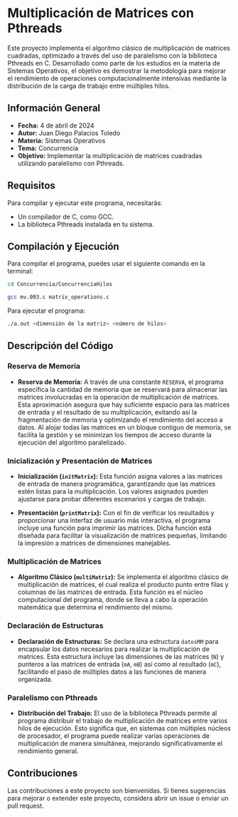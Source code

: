 # Multiplicación de Matrices con Pthreads

Este proyecto implementa el algoritmo clásico de multiplicación de matrices cuadradas, optimizado a través del uso de paralelismo con la biblioteca Pthreads en C. Desarrollado como parte de los estudios en la materia de Sistemas Operativos, el objetivo es demostrar la metodología para mejorar el rendimiento de operaciones computacionalmente intensivas mediante la distribución de la carga de trabajo entre múltiples hilos.

## Información General

- **Fecha:** 4 de abril de 2024
- **Autor:** Juan Diego Palacios Toledo
- **Materia:** Sistemas Operativos
- **Tema:** Concurrencia
- **Objetivo:** Implementar la multiplicación de matrices cuadradas utilizando paralelismo con Pthreads.

## Requisitos

Para compilar y ejecutar este programa, necesitarás:

- Un compilador de C, como GCC.
- La biblioteca Pthreads instalada en tu sistema.

## Compilación y Ejecución

Para compilar el programa, puedes usar el siguiente comando en la terminal:

```bash
cd Concurrencia/ConcurrenciaHilos

gcc mv.003.c matrix_operations.c

```
Para ejecutar el programa:
```bash
./a.out <dimensión de la matriz> <número de hilos>
```

## Descripción del Código

### Reserva de Memoria

- **Reserva de Memoria:** A través de una constante `RESERVA`, el programa especifica la cantidad de memoria que se reservará para almacenar las matrices involucradas en la operación de multiplicación de matrices. Esta aproximación asegura que hay suficiente espacio para las matrices de entrada y el resultado de su multiplicación, evitando así la fragmentación de memoria y optimizando el rendimiento del acceso a datos. Al alojar todas las matrices en un bloque contiguo de memoria, se facilita la gestión y se minimizan los tiempos de acceso durante la ejecución del algoritmo paralelizado.

### Inicialización y Presentación de Matrices

- **Inicialización (`initMatrix`):** Esta función asigna valores a las matrices de entrada de manera programática, garantizando que las matrices estén listas para la multiplicación. Los valores asignados pueden ajustarse para probar diferentes escenarios y cargas de trabajo.

- **Presentación (`printMatrix`):** Con el fin de verificar los resultados y proporcionar una interfaz de usuario más interactiva, el programa incluye una función para imprimir las matrices. Dicha función está diseñada para facilitar la visualización de matrices pequeñas, limitando la impresión a matrices de dimensiones manejables.

### Multiplicación de Matrices

- **Algoritmo Clásico (`multiMatriz`):** Se implementa el algoritmo clásico de multiplicación de matrices, el cual realiza el producto punto entre filas y columnas de las matrices de entrada. Esta función es el núcleo computacional del programa, donde se lleva a cabo la operación matemática que determina el rendimiento del mismo.

### Declaración de Estructuras

- **Declaración de Estructuras:** Se declara una estructura `datosMM` para encapsular los datos necesarios para realizar la multiplicación de matrices. Esta estructura incluye las dimensiones de las matrices (`N`) y punteros a las matrices de entrada (`mA`, `mB`) así como al resultado (`mC`), facilitando el paso de múltiples datos a las funciones de manera organizada.

### Paralelismo con Pthreads

- **Distribución del Trabajo:** El uso de la biblioteca Pthreads permite al programa distribuir el trabajo de multiplicación de matrices entre varios hilos de ejecución. Esto significa que, en sistemas con múltiples núcleos de procesador, el programa puede realizar varias operaciones de multiplicación de manera simultánea, mejorando significativamente el rendimiento general.

## Contribuciones

Las contribuciones a este proyecto son bienvenidas. Si tienes sugerencias para mejorar o extender este proyecto, considera abrir un issue o enviar un pull request.
